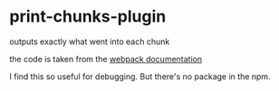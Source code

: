 # print-chunks-plugin

outputs exactly what went into each chunk

the code is taken from the [webpack documentation](https://github.com/webpack/docs/wiki/plugins#after-optimize-chunk-assetschunks-chunk)


I find this so useful for debugging. But there's no package in the npm.